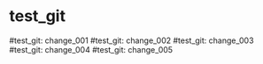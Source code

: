 # test_git
#test_git: change_001 
#test_git: change_002
#test_git: change_003
#test_git: change_004
#test_git: change_005